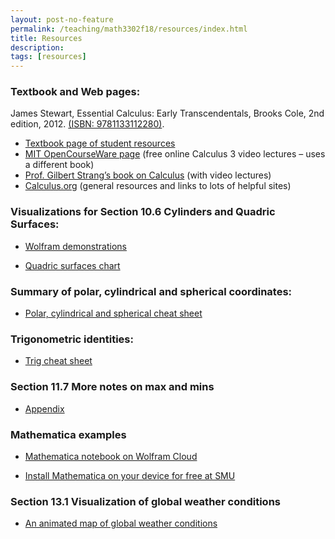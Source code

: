 ```yaml
---
layout: post-no-feature
permalink: /teaching/math3302f18/resources/index.html
title: Resources
description: 
tags: [resources]
---
```



### Textbook and Web pages:

James Stewart, Essential Calculus: Early Transcendentals, Brooks Cole, 2nd edition, 2012. [(ISBN: 9781133112280)](https://isbnsearch.org/isbn/9781133112280).

* [Textbook page of student resources](https://www.stewartcalculus.com/media/13_home.php)
* [MIT OpenCourseWare page](https://ocw.mit.edu/courses/mathematics/18-02-multivariable-calculus-fall-2007/) (free online Calculus 3 video lectures – uses a different book)
* [Prof. Gilbert Strang’s book on Calculus](https://ocw.mit.edu/resources/res-18-001-calculus-online-textbook-spring-2005/textbook/) (with video lectures)
* [Calculus.org](http://www.calculus.org/) (general resources and links to lots of helpful sites)


### Visualizations for Section 10.6 Cylinders and Quadric Surfaces:

* [Wolfram demonstrations](http://demonstrations.wolfram.com/CrossSectionsOfQuadraticSurfaces)

* <a href="/assets/quadric_surfaces_chart.pdf">Quadric surfaces chart </a> 

### Summary of polar, cylindrical and spherical coordinates:

* <a href="/assets/polar_cylindrical_spherical_cheat_sheet.pdf">Polar, cylindrical and spherical cheat sheet</a> 

### Trigonometric identities:

* <a href="/assets/trig_cheat_sheet.pdf">Trig cheat sheet</a>

### Section 11.7 More notes on max and mins

* <a href="/assets/11_7_appendix.pdf">Appendix</a> 

### Mathematica examples

* [Mathematica notebook on Wolfram Cloud](https://www.wolframcloud.com/objects/5b5c7e40-5f11-4f98-8952-4a5dc6b2d5bb)

* [Install Mathematica on your device for free at SMU](https://www.smu.edu/OIT/Services/Info/Mathematica)

### Section 13.1 Visualization of global weather conditions

* [An animated map of global weather conditions](https://earth.nullschool.net/about.html)






